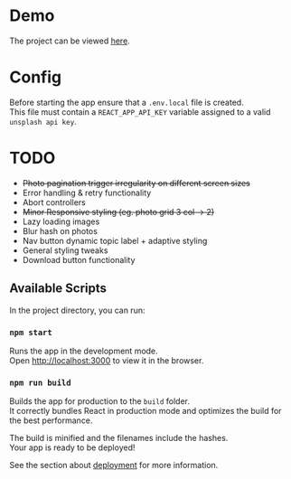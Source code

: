 # Demo
The project can be viewed [here](https://chinhairsaintclair.github.io/PhotoViewer/).

# Config

Before starting the app ensure that a `.env.local` file is created.\
This file must contain a `REACT_APP_API_KEY` variable assigned to a valid `unsplash api key`.

# TODO

- ~~Photo pagination trigger irregularity on different screen sizes~~
- Error handling & retry functionality
- Abort controllers
- ~~Minor Responsive styling (eg. photo grid 3 col -> 2)~~
- Lazy loading images
- Blur hash on photos
- Nav button dynamic topic label + adaptive styling
- General styling tweaks
- Download button functionality

## Available Scripts

In the project directory, you can run:

### `npm start`

Runs the app in the development mode.\
Open [http://localhost:3000](http://localhost:3000) to view it in the browser.

### `npm run build`

Builds the app for production to the `build` folder.\
It correctly bundles React in production mode and optimizes the build for the best performance.

The build is minified and the filenames include the hashes.\
Your app is ready to be deployed!

See the section about [deployment](https://facebook.github.io/create-react-app/docs/deployment) for more information.
